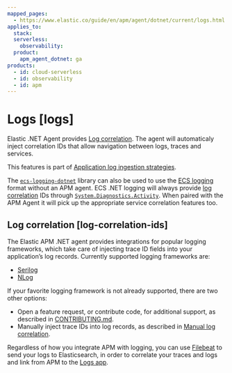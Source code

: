 ```yaml
---
mapped_pages:
  - https://www.elastic.co/guide/en/apm/agent/dotnet/current/logs.html
applies_to:
  stack:
  serverless:
    observability:
  product:
    apm_agent_dotnet: ga
products:
  - id: cloud-serverless
  - id: observability
  - id: apm
---
```


# Logs [logs]

Elastic .NET Agent provides [Log correlation](#log-correlation-ids). The agent will automaticaly inject correlation IDs that allow navigation between logs, traces and services.

This features is part of [Application log ingestion strategies](docs-content://solutions/observability/logs/stream-application-logs.md).

The [`ecs-logging-dotnet`](ecs-dotnet://reference/index.md) library can also be used to use the [ECS logging](ecs-logging://reference/intro.md) format without an APM agent. ECS .NET logging will always provide [log correlation](#log-correlation-ids) IDs through [`System.Diagnostics.Activity`](https://learn.microsoft.com/en-us/dotnet/api/system.diagnostics.activity?view=net-7.0). When paired with the APM Agent it will pick up the appropriate service correlation features too.


## Log correlation [log-correlation-ids]

The Elastic APM .NET agent provides integrations for popular logging frameworks, which take care of injecting trace ID fields into your application’s log records. Currently supported logging frameworks are:

* [Serilog](/reference/serilog.md)
* [NLog](/reference/nlog.md)

If your favorite logging framework is not already supported, there are two other options:

* Open a feature request, or contribute code, for additional support, as described in [CONTRIBUTING.md](https://github.com/elastic/apm-agent-dotnet/blob/main/CONTRIBUTING.md).
* Manually inject trace IDs into log records, as described in [Manual log correlation](/reference/log-correlation-manual.md).

Regardless of how you integrate APM with logging, you can use [Filebeat](beats://reference/filebeat/index.md) to send your logs to Elasticsearch, in order to correlate your traces and logs and link from APM to the [Logs app](docs-content://solutions/observability/logs/explore-logs.md).




